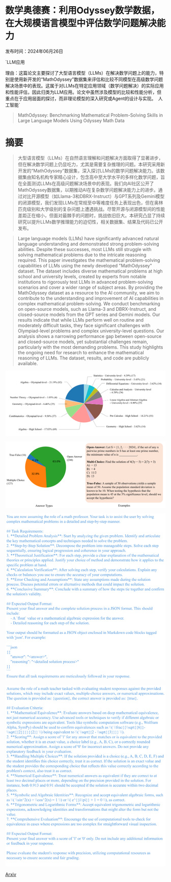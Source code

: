 # 数学奥德赛：利用Odyssey数学数据，在大规模语言模型中评估数学问题解决能力

发布时间：2024年06月26日

`LLM应用

理由：这篇论文主要探讨了大型语言模型（LLMs）在解决数学问题上的能力，特别是使用新开发的“MathOdyssey”数据集来评估和比较不同模型在高级数学问题解决场景中的表现。这属于对LLMs在特定应用领域（数学问题解决）的实际应用和性能评估，因此归类为LLM应用。论文中虽然涉及模型的比较和性能分析，但重点在于应用层面的探讨，而非理论模型的深入研究或Agent的设计与实现。` `人工智能`

> MathOdyssey: Benchmarking Mathematical Problem-Solving Skills in Large Language Models Using Odyssey Math Data

# 摘要

> 大型语言模型（LLMs）在自然语言理解和问题解决方面取得了显著进步，但在解决数学问题上仍显吃力，尤其是需要复杂推理的问题。本研究采用新开发的“MathOdyssey”数据集，深入探讨LLMs的数学问题解决能力。该数据集由知名机构专家精心设计，包含高中至大学水平的多样化数学问题，旨在全面测试LLMs在高级问题解决场景中的表现。我们向AI社区公开了MathOdyssey数据集，以期推动AI在复杂数学问题解决能力上的进步。通过对比开源模型（如Llama-3和DBRX-Instruct）与GPT系列及Gemini模型的闭源模型，我们发现LLMs在常规至中等难度任务上表现出色，但在奥林匹克级别和大学级别的复杂问题上遭遇挑战。尽管开源与闭源模型间的性能差距正在缩小，但面对最棘手的问题时，挑战依旧巨大。本研究凸显了持续研究以提升LLMs数学推理能力的迫切性，相关数据集、结果及代码已公开发布。

> Large language models (LLMs) have significantly advanced natural language understanding and demonstrated strong problem-solving abilities. Despite these successes, most LLMs still struggle with solving mathematical problems due to the intricate reasoning required. This paper investigates the mathematical problem-solving capabilities of LLMs using the newly developed "MathOdyssey" dataset. The dataset includes diverse mathematical problems at high school and university levels, created by experts from notable institutions to rigorously test LLMs in advanced problem-solving scenarios and cover a wider range of subject areas. By providing the MathOdyssey dataset as a resource to the AI community, we aim to contribute to the understanding and improvement of AI capabilities in complex mathematical problem-solving. We conduct benchmarking on open-source models, such as Llama-3 and DBRX-Instruct, and closed-source models from the GPT series and Gemini models. Our results indicate that while LLMs perform well on routine and moderately difficult tasks, they face significant challenges with Olympiad-level problems and complex university-level questions. Our analysis shows a narrowing performance gap between open-source and closed-source models, yet substantial challenges remain, particularly with the most demanding problems. This study highlights the ongoing need for research to enhance the mathematical reasoning of LLMs. The dataset, results, and code are publicly available.

![数学奥德赛：利用Odyssey数学数据，在大规模语言模型中评估数学问题解决能力](../../../paper_images/2406.18321/x1.png)

![数学奥德赛：利用Odyssey数学数据，在大规模语言模型中评估数学问题解决能力](../../../paper_images/2406.18321/x2.png)

![数学奥德赛：利用Odyssey数学数据，在大规模语言模型中评估数学问题解决能力](../../../paper_images/2406.18321/x3.png)

![数学奥德赛：利用Odyssey数学数据，在大规模语言模型中评估数学问题解决能力](../../../paper_images/2406.18321/x4.png)

[Arxiv](https://arxiv.org/abs/2406.18321)